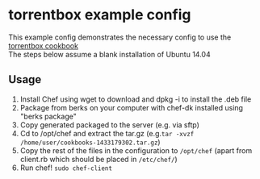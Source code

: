 # torrentbox example config
This example config demonstrates the necessary config to use the [torrentbox cookbook](https://github.com/haganenorekenjutsushi/torrentbox)  
The steps below assume a blank installation of Ubuntu 14.04

## Usage

1. Install Chef using wget to download and dpkg -i  to install the .deb file  
2. Package from berks on your computer with chef-dk installed using "berks package"
3. Copy generated packaged to the server (e.g. via sftp)
3. Cd to /opt/chef and extract the tar.gz (e.g.`tar -xvzf /home/user/cookbooks-1433179302.tar.gz`)
4. Copy the rest of the files in the configuration to `/opt/chef` (apart from client.rb which should be placed in `/etc/chef/`)
5. Run chef!  `sudo chef-client`
